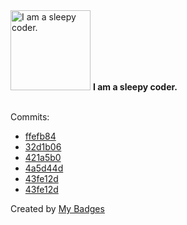 <img src="https://my-badges.github.io/my-badges/sleepy-coder.png" alt="I am a sleepy coder." title="I am a sleepy coder." width="128">
<strong>I am a sleepy coder.</strong>
<br><br>

Commits:

- <a href="https://github.com/RAHULKRISHNAKR/Spam-Email-Detection-Using-Tensorflow/commit/ffefb846f6922251ddcbc71f94db238d9753f88d">ffefb84</a>
- <a href="https://github.com/RAHULKRISHNAKR/Spam-Email-Detection-Using-Tensorflow/commit/32d1b063c92784ee06c1ca991add624975327993">32d1b06</a>
- <a href="https://github.com/RAHULKRISHNAKR/Spam-Email-Detection-Using-Tensorflow/commit/421a5b00702940ff314dad8c3c0d965ff48b0ea6">421a5b0</a>
- <a href="https://github.com/stone-PETER/KeralaHacks/commit/4a5d44d68f5f672f84d0fb86edcc93721b80b3be">4a5d44d</a>
- <a href="https://github.com/sana-jay/MED-LIFE/commit/43fe12ddc09f9bb785c7194e95e0ba2a45fe0b8b">43fe12d</a>
- <a href="https://github.com/RAHULKRISHNAKR/MED-LIFE/commit/43fe12ddc09f9bb785c7194e95e0ba2a45fe0b8b">43fe12d</a>


Created by <a href="https://github.com/my-badges/my-badges">My Badges</a>